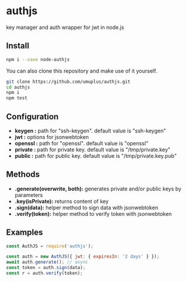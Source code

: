 # authjs

key manager and auth wrapper for jwt in node.js

## Install

```bash
npm i --save node-authjs
```

You can also clone this repository and make use of it yourself.

```bash
git clone https://github.com/umuplus/authjs.git
cd authjs
npm i
npm test
```

## Configuration

- **keygen :** path for "ssh-keygen". default value is "ssh-keygen"
- **jwt :** options for jsonwebtoken
- **openssl :** path for "openssl". default value is "openssl"
- **private :** path for private key. default value is "/tmp/private.key"
- **public :** path for public key. default value is "/tmp/private.key.pub"

## Methods

- **.generate(overwrite, both):** generates private and/or public keys by parameters
- **.key(isPrivate):** returns content of key
- **.sign(data):** helper method to sign data with jsonwebtoken
- **.verify(token):** helper method to verify token with jsonwebtoken

## Examples

```js
const AuthJS = require('authjs');

const auth = new AuthJS({ jwt: { expiresIn: '2 days' } });
await auth.generate(); // async
const token = auth.sign(data);
const r = auth.verify(token);
```
